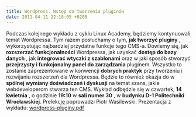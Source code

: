 ```yaml
---
title: Wordpress. Wstęp do tworzenia pluginów
date: 2011-04-11 22:18:05 +0200
---
```

Podczas kolejnego wykładu z cyklu Linux Academy, będziemy kontynuowali temat Wordpressa. Tym razem posłuchamy o tym, **jak tworzyć pluginy** , wykorzystując najbardziej przydatne funkcje tego CMS-a. Dowiemy się, jak **rozszerzać funkcjonalności** Wordpressa, jak uzyskać **dostęp do bazy danych** , jak **integrować wtyczki z szablonami** oraz w jaki sposób stworzyć **przejrzysty i funkcjonalny panel do zarządzania** pluginem. Wszystko to zostanie zaprezentowane w konwencji **dobrych praktyk** przy tworzeniu i rozwijaniu rozszerzeń dla Wordpressa. Będzie to również okazja do w **spólnej wymiany doświadczeń i dyskusji** na temat szans, jakie webdeveloperom stwarza ten CMS. Wykład odbędzie się w czwartek, **14 kwietnia** , o godzinie **19:10** w **sali numer 30** , w **budynku D-1 Politechniki Wrocławskiej**. Prelekcję poprowadzi Piotr Wasilewski. Prezentacja z wykładu: [wordpress-pluginy.pdf](http://www.asi.pwr.wroc.pl/wp-content/uploads/2011/04/wordpress-pluginy.pdf)

